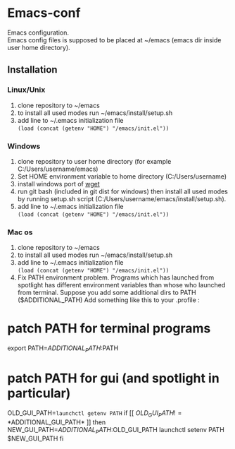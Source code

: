 # Emacs-conf
Emacs configuration.  
Emacs config files is supposed to be placed at ~/emacs (emacs dir inside user home directory).

## Installation

### Linux/Unix

1. clone repository to ~/emacs
2. to install all used modes run ~/emacs/install/setup.sh
3. add line to ~/.emacs initialization file  
    `(load (concat (getenv "HOME") "/emacs/init.el"))`

### Windows

1. clone repository to user home directory (for example C:/Users/username/emacs)
2. Set HOME environment variable to home directory (C:/Users/username)
3. install windows port of [wget](http://gnuwin32.sourceforge.net/packages/wget.htm)
4. run git bash (included in git dist for windows) then install all used modes by running setup.sh script (C:/Users/username/emacs/install/setup.sh).
5. add line to ~/.emacs initialization file  
    `(load (concat (getenv "HOME") "/emacs/init.el"))`

### Mac os
1. clone repository to ~/emacs
2. to install all used modes run ~/emacs/install/setup.sh
3. add line to ~/.emacs initialization file  
    `(load (concat (getenv "HOME") "/emacs/init.el"))`
4. Fix PATH environment problem.
Programs which has launched from spotlight has different environment variables than whose who launched from terminal.
Suppose you add some additional dirs to PATH ($ADDITIONAL_PATH)
Add something like this to your .profile :

# patch PATH for terminal programs
export PATH=$ADDITIONAL_PATH:$PATH
# patch PATH for gui (and spotlight in particular)
OLD_GUI_PATH=`launchctl getenv PATH`
if [[ $OLD_GUI_PATH != *$ADDITIONAL_GUI_PATH* ]]
then
    NEW_GUI_PATH=$ADDITIONAL_PATH:$OLD_GUI_PATH
    launchctl setenv PATH $NEW_GUI_PATH
fi

